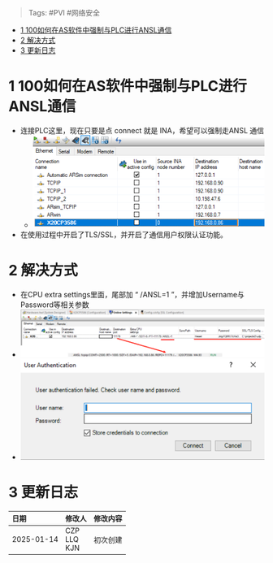 > Tags: #PVI #网络安全

- [1 100如何在AS软件中强制与PLC进行ANSL通信](#_1-100%E5%A6%82%E4%BD%95%E5%9C%A8as%E8%BD%AF%E4%BB%B6%E4%B8%AD%E5%BC%BA%E5%88%B6%E4%B8%8Eplc%E8%BF%9B%E8%A1%8Cansl%E9%80%9A%E4%BF%A1)
- [2 解决方式](#_2-%E8%A7%A3%E5%86%B3%E6%96%B9%E5%BC%8F)
- [3 更新日志](#_3-%E6%9B%B4%E6%96%B0%E6%97%A5%E5%BF%97)

# 1 100如何在AS软件中强制与PLC进行ANSL通信

- 连接PLC这里，现在只要是点 connect 就是 INA，希望可以强制走ANSL 通信
    - ![](FILES/100如何在AS软件中强制与PLC进行ANSL通信/image-20250114165112404.png)
- 在使用过程中开启了TLS/SSL，并开启了通信用户权限认证功能。

# 2 解决方式

- 在CPU extra settings里面，尾部加 “ /ANSL=1 ”，并增加Username与Password等相关参数
- ![](FILES/100如何在AS软件中强制与PLC进行ANSL通信/image-20250114165701923.png)
- ![](FILES/100如何在AS软件中强制与PLC进行ANSL通信/image-20250114170955878.png)

# 3 更新日志

| 日期         | 修改人               | 修改内容 |
| :--------- | :---------------- | :--- |
| 2025-01-14 | CZP<br>LLQ<br>KJN | 初次创建 |
